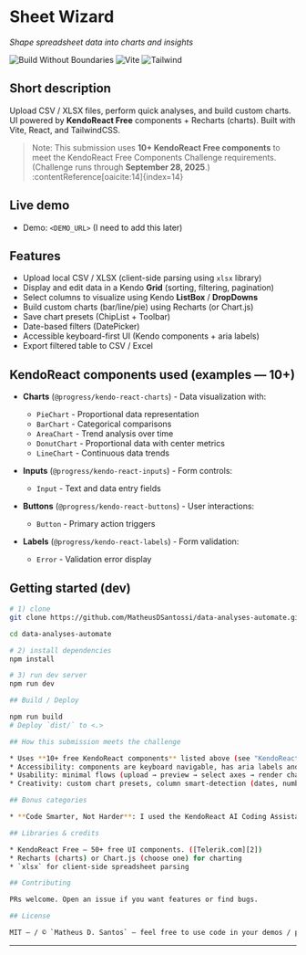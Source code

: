 # Sheet Wizard

_Shape spreadsheet data into charts and insights_

![Build Without Boundaries](https://img.shields.io/badge/KendoReact-Challenge-blue) ![Vite](https://img.shields.io/badge/Vite-✅-pink) ![Tailwind](https://img.shields.io/badge/Tailwind-✅-06b6d4)

## Short description

Upload CSV / XLSX files, perform quick analyses, and build custom charts. UI powered by **KendoReact Free** components + Recharts (charts). Built with Vite, React, and TailwindCSS.

> Note: This submission uses **10+ KendoReact Free components** to meet the KendoReact Free Components Challenge requirements. (Challenge runs through **September 28, 2025**.) :contentReference[oaicite:14]{index=14}

## Live demo

- Demo: `<DEMO_URL>` (I need to add this later)

## Features

- Upload local CSV / XLSX (client-side parsing using `xlsx` library)
- Display and edit data in a Kendo **Grid** (sorting, filtering, pagination)
- Select columns to visualize using Kendo **ListBox** / **DropDowns**
- Build custom charts (bar/line/pie) using Recharts (or Chart.js)
- Save chart presets (ChipList + Toolbar)
- Date-based filters (DatePicker)
- Accessible keyboard-first UI (Kendo components + aria labels)
- Export filtered table to CSV / Excel

## KendoReact components used (examples — 10+)

- **Charts** (`@progress/kendo-react-charts`) - Data visualization with:
  - `PieChart` - Proportional data representation
  - `BarChart` - Categorical comparisons
  - `AreaChart` - Trend analysis over time
  - `DonutChart` - Proportional data with center metrics
  - `LineChart` - Continuous data trends

- **Inputs** (`@progress/kendo-react-inputs`) - Form controls:
  - `Input` - Text and data entry fields

- **Buttons** (`@progress/kendo-react-buttons`) - User interactions:
  - `Button` - Primary action triggers

- **Labels** (`@progress/kendo-react-labels`) - Form validation:
  - `Error` - Validation error display

## Getting started (dev)

```bash
# 1) clone
git clone https://github.com/MatheusDSantossi/data-analyses-automate.git

cd data-analyses-automate

# 2) install dependencies
npm install

# 3) run dev server
npm run dev

## Build / Deploy

npm run build
# Deploy `dist/` to <.>

## How this submission meets the challenge

* Uses **10+ free KendoReact components** listed above (see "KendoReact components used"). ([Telerik.com][2])
* Accessibility: components are keyboard navigable, has aria labels and color contrast checks.
* Usability: minimal flows (upload → preview → select axes → render chart) and tooltips + help modal.
* Creativity: custom chart presets, column smart-detection (dates, numbers), quick analysis panels.

## Bonus categories

* **Code Smarter, Not Harder**: I used the KendoReact AI Coding Assistant for quick code scaffolding of the Grid integration and some form components (describe exact areas you used it in your submission).

## Libraries & credits

* KendoReact Free — 50+ free UI components. ([Telerik.com][2])
* Recharts (charts) or Chart.js (choose one) for charting
* `xlsx` for client-side spreadsheet parsing

## Contributing

PRs welcome. Open an issue if you want features or find bugs.

## License

MIT — / © `Matheus D. Santos` — feel free to use code in your demos / portfolio.

```

---
